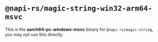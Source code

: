 # `@napi-rs/magic-string-win32-arm64-msvc`

This is the **aarch64-pc-windows-msvc** binary for `@napi-rs/magic-string`, you may not use this directly.
